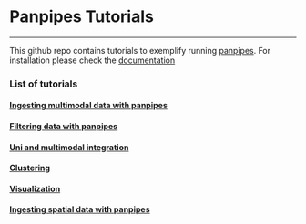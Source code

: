 # Panpipes Tutorials
---------------------

This github repo contains tutorials to exemplify running [panpipes](https://panpipes-pipelines.readthedocs.io/en/latest/).
For installation please check the [documentation](https://github.com/DendrouLab/panpipes/blob/main/docs/install.md)


### List of tutorials

#### [Ingesting multimodal data with panpipes](https://github.com/DendrouLab/panpipes_reproducibility/blob/main/tutorials/ingesting_data/Ingesting_data_with_panpipes.md) 
#### [Filtering data with panpipes](https://github.com/DendrouLab/panpipes_reproducibility/tree/main/tutorials/filtering_data/filtering_data_with_panpipes.md)
#### [Uni and multimodal integration](https://github.com/DendrouLab/panpipes_reproducibility/tree/main/tutorials/uni_multi_integration/Integrating_data_with_panpipes.md) 
#### [Clustering]()
#### [Visualization]()

#### [Ingesting spatial data with panpipes](https://github.com/DendrouLab/panpipes_reproducibility/blob/main/tutorials/ingesting_spatial_data/Ingesting_spatialdata_with_panpipes.md) 





